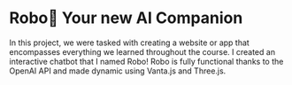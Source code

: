 # Robo🤖 Your new AI Companion
In this project, we were tasked with creating a website or app that encompasses
everything we learned throughout the course. I created an interactive chatbot that
I named Robo! Robo is fully functional thanks to the OpenAI API and made dynamic using
Vanta.js and Three.js.
